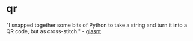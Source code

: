 # qr

"I snapped together some bits of Python to take a string and turn it into a QR code, but as cross-stitch." - [glasnt](https://twitter.com/glasnt/status/947992331323547648)
